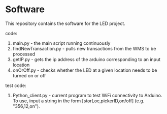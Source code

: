 # Software
This repository contains the software for the LED project. 

code: 
1) main.py - the main script running continuously 
2) findNewTransaction.py - pulls new transactions from the WMS to be processed
3) getIP.py - gets the ip address of the arduino corresponding to an input location
4) onOrOff.py - checks whether the LED at a given location needs to be turned on or off

test code:
1) Python_client.py - current program to test WiFi connectivity to Arduino. To use, input a string in the form [storLoc,pickerID,on/off] (e.g. "356,12,on").
